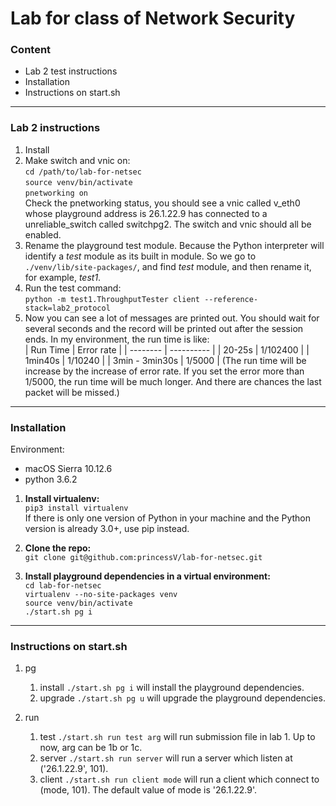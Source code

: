 # Lab for class of Network Security

### Content
- Lab 2 test instructions
- Installation
- Instructions on start.sh

---

### Lab 2 instructions
1. Install
2. Make switch and vnic on:  
`cd /path/to/lab-for-netsec`  
`source venv/bin/activate`  
`pnetworking on`  
Check the pnetworking status, you should see a vnic called v_eth0 whose playground address is 26.1.22.9 has connected to a unreliable_switch called switchpg2. The switch and vnic should all be enabled.
3. Rename the playground test module. Because the Python interpreter will identify a _test_ module as its built in module. So we go to `./venv/lib/site-packages/`, and find _test_ module, and then rename it, for example, _test1_.
4. Run the test command:  
`python -m test1.ThroughputTester client --reference-stack=lab2_protocol`
5. Now you can see a lot of messages are printed out. You should wait for several seconds and the record will be printed out after the session ends. In my environment, the run time is like:    
| Run Time | Error rate |
| -------- | ---------- |
| 20-25s | 1/102400 |
| 1min40s | 1/10240 |
| 3min - 3min30s | 1/5000 |
(The run time will be increase by the increase of error rate. If you set the error more than 1/5000, the run time will be much longer. And there are chances the last packet will be missed.)

---

### Installation
Environment:  
- macOS Sierra 10.12.6
- python 3.6.2

1. **Install virtualenv:**  
 `pip3 install virtualenv`  
   If there is only one version of Python in your machine and the Python version is already 3.0+, use pip instead.  

2. **Clone the repo:**  
 `git clone git@github.com:princessV/lab-for-netsec.git`

3. **Install playground dependencies in a virtual environment:**  
    `cd lab-for-netsec`  
    `virtualenv --no-site-packages venv`  
    `source venv/bin/activate`  
    `./start.sh pg i`

---

### Instructions on start.sh
1. pg
    1. install
    `./start.sh pg i` will install the playground dependencies.
    2. upgrade
    `./start.sh pg u` will upgrade the playground dependencies.

2. run
    1. test
    `./start.sh run test arg` will run submission file in lab 1. Up to now, arg can be 1b or 1c.
    2. server
    `./start.sh run server` will run a server which listen at ('26.1.22.9', 101).
    3. client
    `./start.sh run client mode` will run a client which connect to (mode, 101). The default value of mode is '26.1.22.9'. 
